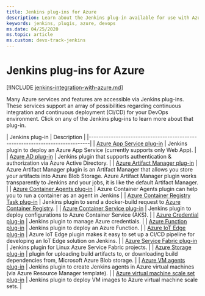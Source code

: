 ```yaml
---
title: Jenkins plug-ins for Azure
description: Learn about the Jenkins plug-in available for use with Azure
keywords: jenkins, plugis, azure, devops
ms.date: 04/25/2020
ms.topic: article
ms.custom: devx-track-jenkins
---
```


# Jenkins plug-ins for Azure

[!INCLUDE [jenkins-integration-with-azure.md](includes/jenkins-integration-with-azure.md)]

Many Azure services and features are accessible via Jenkins plug-ins. These services support an array of possibilities regarding continuous integration and continuous deployment (CI/CD) for your DevOps environment. Click on any of the Jenkins plug-ins to learn more about that plug-in.

| Jenkins plug-in | Description                                   |
|------------------------------------------------------------------------------|
| [Azure App Service plug-in](https://plugins.jenkins.io/azure-app-service)     | Jenkins plugin to deploy an Azure App Service (currently supports only Web App). | 
| [Azure AD plug-in](https://plugins.jenkins.io/azure-ad)                       | Jenkins plugin that supports authentication & authorization via Azure Active Directory. | 
| [Azure Artifact Manager plug-in](https://plugins.jenkins.io/azure-artifact-manager) | Azure Artifact Manager plugin is an Artifact Manager that allows you store your artifacts into Azure Blob Storage. Azure Artifact Manager plugin works transparently to Jenkins and your jobs, it is like the default Artifact Manager. | 
| [Azure Container Agents plug-in](https://plugins.jenkins.io/azure-container-agents) | Azure Container Agents plugin can help you to run a container as an agent in Jenkins | 
| [Azure Container Registry Task plug-in](https://plugins.jenkins.io/azure-container-registry-tasks)       | Jenkins plugin to send a docker-build request to [Azure Container Registry](/azure/container-registry/container-registry-tasks-overview). |
| [Azure Container Service plug-in](https://plugins.jenkins.io/azure-acs)       | Jenkins plugin to deploy configurations to Azure Container Service (AKS). | 
| [Azure Credential plug-in](https://plugins.jenkins.io/azure-credentials)      | Jenkins plugin to manage Azure credentials. | 
| [Azure Function plug-in](https://plugins.jenkins.io/azure-function)           | Jenkins plugin to deploy an Azure Function. | 
| [Azure IoT Edge plug-in](https://plugins.jenkins.io/azure-iot-edge)           | Azure IoT Edge plugin makes it easy to set up a CI/CD pipeline for developing an IoT Edge solution on Jenkins. | 
| [Azure Service Fabric plug-in](https://plugins.jenkins.io/service-fabric)     | Jenkins plugin for Linux Azure Service Fabric projects. |
| [Azure Storage plug-in](https://plugins.jenkins.io/windows-azure-storage)     | plugin for uploading build artifacts to, or downloading build dependencies from, Microsoft Azure Blob storage. | 
| [Azure VM agents plug-in](https://plugins.jenkins.io/azure-vm-agents)         | Jenkins plugin to create Jenkins agents in Azure virtual machines (via Azure Resource Manager template). | 
| [Azure virtual machine scale set plug-in](https://plugins.jenkins.io/azure-vmss)           | Jenkins plugin to deploy VM images to Azure virtual machine scale sets. | 